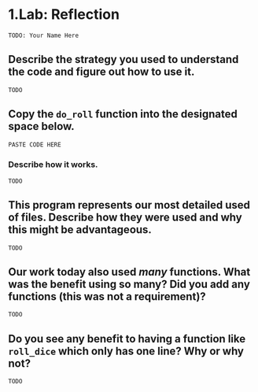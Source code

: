 # 1.Lab: Reflection

`TODO: Your Name Here`

## Describe the strategy you used to understand the code and figure out how to use it.

`TODO`

## Copy the `do_roll` function into the designated space below.

```python
PASTE CODE HERE
```

### Describe how it works.

`TODO`

## This program represents our most detailed used of files. Describe how they were used and why this might be advantageous.

`TODO`

## Our work today also used _many_ functions. What was the benefit using so many? Did you add any functions (this was not a requirement)?

`TODO`

## Do you see any benefit to having a function like `roll_dice` which only has one line? Why or why not?

`TODO`
